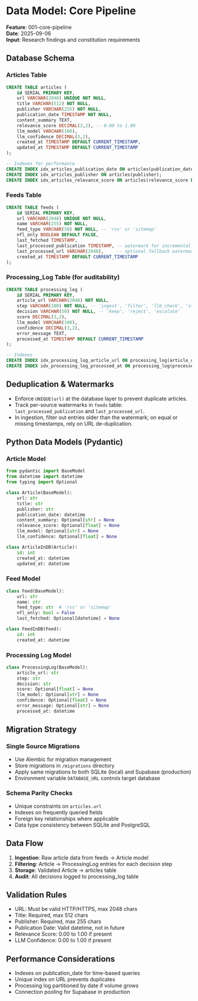 # Data Model: Core Pipeline

**Feature**: 001-core-pipeline  
**Date**: 2025-09-06  
**Input**: Research findings and constitution requirements

## Database Schema

### Articles Table
```sql
CREATE TABLE articles (
    id SERIAL PRIMARY KEY,
    url VARCHAR(2048) UNIQUE NOT NULL,
    title VARCHAR(512) NOT NULL,
    publisher VARCHAR(255) NOT NULL,
    publication_date TIMESTAMP NOT NULL,
    content_summary TEXT,
    relevance_score DECIMAL(3,2), -- 0.00 to 1.00
    llm_model VARCHAR(100),
    llm_confidence DECIMAL(3,2),
    created_at TIMESTAMP DEFAULT CURRENT_TIMESTAMP,
    updated_at TIMESTAMP DEFAULT CURRENT_TIMESTAMP
);

-- Indexes for performance
CREATE INDEX idx_articles_publication_date ON articles(publication_date DESC);
CREATE INDEX idx_articles_publisher ON articles(publisher);
CREATE INDEX idx_articles_relevance_score ON articles(relevance_score DESC);
```

### Feeds Table
```sql
CREATE TABLE feeds (
    id SERIAL PRIMARY KEY,
    url VARCHAR(2048) UNIQUE NOT NULL,
    name VARCHAR(255) NOT NULL,
    feed_type VARCHAR(50) NOT NULL, -- 'rss' or 'sitemap'
    nfl_only BOOLEAN DEFAULT FALSE,
    last_fetched TIMESTAMP,
    last_processed_publication TIMESTAMP, -- watermark for incremental ingestion
    last_processed_url VARCHAR(2048),     -- optional fallback watermark
    created_at TIMESTAMP DEFAULT CURRENT_TIMESTAMP
);
```

### Processing_Log Table (for auditability)
```sql
CREATE TABLE processing_log (
    id SERIAL PRIMARY KEY,
    article_url VARCHAR(2048) NOT NULL,
    step VARCHAR(100) NOT NULL, -- 'ingest', 'filter', 'llm_check', 'store'
    decision VARCHAR(50) NOT NULL, -- 'keep', 'reject', 'escalate'
    score DECIMAL(3,2),
    llm_model VARCHAR(100),
    confidence DECIMAL(3,2),
    error_message TEXT,
    processed_at TIMESTAMP DEFAULT CURRENT_TIMESTAMP
);

-- Indexes
CREATE INDEX idx_processing_log_article_url ON processing_log(article_url);
CREATE INDEX idx_processing_log_processed_at ON processing_log(processed_at DESC);
```

## Deduplication & Watermarks

- Enforce `UNIQUE(url)` at the database layer to prevent duplicate articles.
- Track per-source watermarks in `feeds` table: `last_processed_publication` and `last_processed_url`.
- In ingestion, filter out entries older than the watermark; on equal or missing timestamps, rely on URL de-duplication.

## Python Data Models (Pydantic)

### Article Model
```python
from pydantic import BaseModel
from datetime import datetime
from typing import Optional

class Article(BaseModel):
    url: str
    title: str
    publisher: str
    publication_date: datetime
    content_summary: Optional[str] = None
    relevance_score: Optional[float] = None
    llm_model: Optional[str] = None
    llm_confidence: Optional[float] = None

class ArticleInDB(Article):
    id: int
    created_at: datetime
    updated_at: datetime
```

### Feed Model
```python
class Feed(BaseModel):
    url: str
    name: str
    feed_type: str  # 'rss' or 'sitemap'
    nfl_only: bool = False
    last_fetched: Optional[datetime] = None

class FeedInDB(Feed):
    id: int
    created_at: datetime
```

### Processing Log Model
```python
class ProcessingLog(BaseModel):
    article_url: str
    step: str
    decision: str
    score: Optional[float] = None
    llm_model: Optional[str] = None
    confidence: Optional[float] = None
    error_message: Optional[str] = None
    processed_at: datetime
```

## Migration Strategy

### Single Source Migrations
- Use Alembic for migration management
- Store migrations in `/migrations` directory
- Apply same migrations to both SQLite (local) and Supabase (production)
- Environment variable `DATABASE_URL` controls target database

### Schema Parity Checks
- Unique constraints on `articles.url`
- Indexes on frequently queried fields
- Foreign key relationships where applicable
- Data type consistency between SQLite and PostgreSQL

## Data Flow

1. **Ingestion**: Raw article data from feeds → Article model
2. **Filtering**: Article → ProcessingLog entries for each decision step
3. **Storage**: Validated Article → articles table
4. **Audit**: All decisions logged to processing_log table

## Validation Rules

- URL: Must be valid HTTP/HTTPS, max 2048 chars
- Title: Required, max 512 chars
- Publisher: Required, max 255 chars
- Publication Date: Valid datetime, not in future
- Relevance Score: 0.00 to 1.00 if present
- LLM Confidence: 0.00 to 1.00 if present

## Performance Considerations

- Indexes on publication_date for time-based queries
- Unique index on URL prevents duplicates
- Processing log partitioned by date if volume grows
- Connection pooling for Supabase in production
